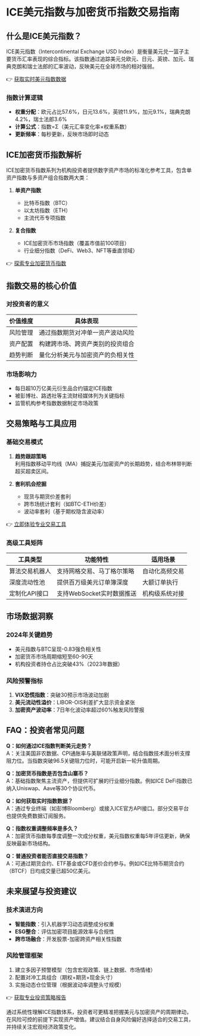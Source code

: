 # ICE美元指数与加密货币指数交易指南  

## 什么是ICE美元指数？  

ICE美元指数（Intercontinental Exchange USD Index）是衡量美元兑一篮子主要货币汇率表现的综合指标。该指数通过追踪美元兑欧元、日元、英镑、加元、瑞典克朗和瑞士法郎的汇率波动，反映美元在全球市场的相对强弱。  

👉 [获取实时美元指数数据](https://bit.ly/okx_welcome)  

### 指数计算逻辑  
- **权重分配**：欧元占比57.6%，日元13.6%，英镑11.9%，加元9.1%，瑞典克朗4.2%，瑞士法郎3.6%  
- **计算公式**：指数=Σ（美元汇率变化率×权重系数）  
- **更新频率**：每秒更新，反映市场即时动态  

## ICE加密货币指数解析  

ICE加密货币指数系列为机构投资者提供数字资产市场的标准化参考工具，包含单资产指数与多资产组合指数两大类：  

1. **单资产指数**  
   - 比特币指数（BTC）  
   - 以太坊指数（ETH）  
   - 主流代币专项指数  

2. **复合指数**  
   - ICE加密货币市场指数（覆盖市值前100项目）  
   - 行业细分指数（DeFi、Web3、NFT等垂直领域）  

👉 [探索专业加密货币指数](https://bit.ly/okx_welcome)  

## 指数交易的核心价值  

### 对投资者的意义  
| 价值维度 | 具体表现 |  
|---------|----------|  
| 风险管理 | 通过指数期货对冲单一资产波动风险 |  
| 资产配置 | 构建跨市场、跨资产类别的投资组合 |  
| 趋势判断 | 量化分析美元与加密资产的负相关性 |  

### 市场影响力  
- 每日超10万亿美元衍生品合约锚定ICE指数  
- 被彭博社、路透社等主流财经媒体列为关键指标  
- 监管机构参考指数数据制定市场政策  

## 交易策略与工具应用  

### 基础交易模式  
1. **趋势跟踪策略**  
   利用指数移动平均线（MA）捕捉美元/加密资产的长期趋势，结合布林带判断超买超卖区间。  

2. **套利机会挖掘**  
   - 现货与期货价差套利  
   - 跨市场统计套利（如BTC-ETH价差）  
   - 波动率套利（基于期权隐含波动率）  

👉 [立即体验专业交易工具](https://bit.ly/okx_welcome)  

### 高级工具矩阵  
| 工具类型 | 功能特性 | 适用场景 |  
|---------|----------|----------|  
| 算法交易机器人 | 支持网格交易、马丁格尔策略 | 自动化高频交易 |  
| 深度流动性池 | 提供百万级美元订单簿深度 | 大额订单执行 |  
| 定制化API接口 | 支持WebSocket实时数据推送 | 机构级系统对接 |  

## 市场数据洞察  

### 2024年关键趋势  
- 美元指数与BTC呈现-0.83强负相关性  
- 加密货币市场周期缩短至60-90天  
- 机构投资者持仓占比突破43%（2023年数据）  

### 风险预警指标  
1. **VIX恐慌指数**：突破30预示市场波动加剧  
2. **美元流动性溢价**：LIBOR-OIS利差扩大显示资金紧张  
3. **加密资产波动率**：7日年化波动率超过60%触发风险警报  

## FAQ：投资者常见问题  

**Q：如何通过ICE指数判断美元走势？**  
A：关注美国非农数据、CPI通胀率与美联储政策声明，结合指数技术面分析支撑阻力位。当指数突破96.5关键阻力位时，可能开启新一轮升值周期。  

**Q：加密货币指数是否包含山寨币？**  
A：基础指数聚焦主流资产，但提供可扩展的行业细分指数。例如ICE DeFi指数已纳入Uniswap、Aave等30个协议代币。  

**Q：如何获取实时指数数据？**  
A：通过专业终端（如彭博Bloomberg）或接入ICE官方API接口。部分交易平台也提供免费数据订阅服务。  

**Q：指数权重调整频率是多久？**  
A：加密货币指数每季度调整一次成分权重，美元指数权重每5年评估更新，确保反映最新市场结构。  

**Q：普通投资者能否直接交易指数？**  
A：可通过期货合约、ETF基金或CFD差价合约参与。例如ICE比特币期货合约（BTCF）日均成交量已超50亿美元。  

## 未来展望与投资建议  

### 技术演进方向  
- **智能指数**：引入机器学习动态调整成分权重  
- **ESG整合**：评估加密项目能源效率与合规性  
- **跨市场融合**：开发股票-加密跨资产相关性指数  

### 风险管理框架  
1. 建立多因子预警模型（包含宏观政策、链上数据、市场情绪）  
2. 配置对冲工具组合（期权+期货+现金头寸）  
3. 实施动态仓位管理（根据波动率调整头寸规模）  

👉 [获取专业投资策略报告](https://bit.ly/okx_welcome)  

通过系统性理解ICE指数体系，投资者可更精准把握美元与加密资产的周期律动，在风险可控的前提下实现资产增值。建议结合自身风险偏好选择适合的交易工具，并持续关注宏观经济政策变化。